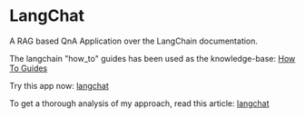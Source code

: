 # LangChat
A RAG based QnA Application over the LangChain documentation.

The langchain "how_to" guides has been used as the knowledge-base: [How To Guides](https://github.com/langchain-ai/langchain/tree/master/docs/docs/how_to)

Try this app now: [langchat](https://langchat-ai.streamlit.app/)

To get a thorough analysis of my approach, read this article: [langchat](https://medium.com/@datafreakai/enhancing-code-documentation-with-rag-based-q-a-systems-a-new-frontier-in-developer-support-b9f2042031fe)

